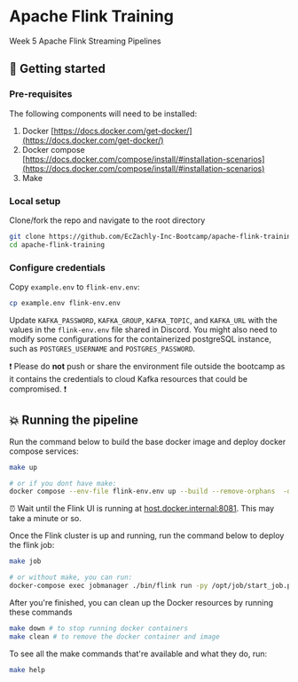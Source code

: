 # Apache Flink Training
Week 5 Apache Flink Streaming Pipelines

## :pushpin: Getting started 

### Pre-requisites

The following components will need to be installed:

1. Docker [https://docs.docker.com/get-docker/](https://docs.docker.com/get-docker/)
2. Docker compose [https://docs.docker.com/compose/install/#installation-scenarios](https://docs.docker.com/compose/install/#installation-scenarios)
3. Make

### Local setup

Clone/fork the repo and navigate to the root directory

```bash
git clone https://github.com/EcZachly-Inc-Bootcamp/apache-flink-training.git
cd apache-flink-training
```

### Configure credentials

Copy `example.env` to `flink-env.env`:

```bash
cp example.env flink-env.env
```

Update `KAFKA_PASSWORD`, `KAFKA_GROUP`, `KAFKA_TOPIC`, and `KAFKA_URL` with the values in the `flink-env.env` file shared in Discord. You might also need to modify some configurations for the containerized postgreSQL instance, such as `POSTGRES_USERNAME` and `POSTGRES_PASSWORD`.

:exclamation: Please do **not** push or share the environment file outside the bootcamp as it contains the credentials to cloud Kafka resources that could be compromised. :exclamation:

## :boom: Running the pipeline

Run the command below to build the base docker image and deploy docker compose services:

```bash
make up

# or if you dont have make:
docker compose --env-file flink-env.env up --build --remove-orphans  -d
```

:alarm_clock: Wait until the Flink UI is running at [host.docker.internal:8081](host.docker.internal:8081). This may take a minute or so.

Once the Flink cluster is up and running, run the command below to deploy the flink job:

```bash
make job

# or without make, you can run:
docker-compose exec jobmanager ./bin/flink run -py /opt/job/start_job.py -d
```

After you're finished, you can clean up the Docker resources by running these commands

```bash
make down # to stop running docker containers
make clean # to remove the docker container and image
```

To see all the make commands that're available and what they do, run:

```bash
make help
```
